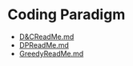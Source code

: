 # Coding Paradigm

- [D&CReadMe.md](divideAndConquer/D%26CReadMe.md)
- [DPReadMe.md](dynamicProgramming/DPReadMe.md)
- [GreedyReadMe.md](greedyAlgo/GreedyReadMe.md)